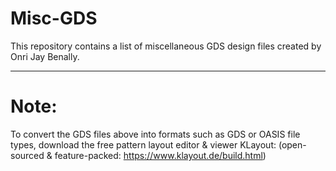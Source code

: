 # Misc-GDS
This repository contains a list of miscellaneous GDS design files created by Onri Jay Benally.
___________________________________________________________________________________________________
# Note:
To convert the GDS files above into formats such as GDS or OASIS file types, download the free pattern layout editor & viewer KLayout: (open-sourced & feature-packed: https://www.klayout.de/build.html)
